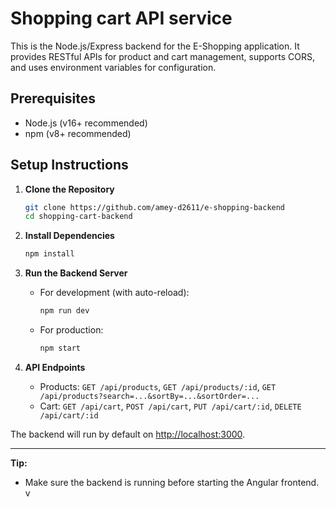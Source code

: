 # Shopping cart API service

This is the Node.js/Express backend for the E-Shopping application. It provides RESTful APIs for product and cart management, supports CORS, and uses environment variables for configuration.

## Prerequisites

- Node.js (v16+ recommended)
- npm (v8+ recommended)

## Setup Instructions

1. **Clone the Repository**

   ```bash
   git clone https://github.com/amey-d2611/e-shopping-backend
   cd shopping-cart-backend
   ```

2. **Install Dependencies**

   ```bash
   npm install
   ```

3. **Run the Backend Server**

   - For development (with auto-reload):
     ```bash
     npm run dev
     ```
   - For production:
     ```bash
     npm start
     ```

4. **API Endpoints**
   - Products: `GET /api/products`, `GET /api/products/:id`, `GET /api/products?search=...&sortBy=...&sortOrder=...`
   - Cart: `GET /api/cart`, `POST /api/cart`, `PUT /api/cart/:id`, `DELETE /api/cart/:id`

The backend will run by default on [http://localhost:3000](http://localhost:3000).

---

**Tip:**

- Make sure the backend is running before starting the Angular frontend.
  v
